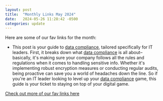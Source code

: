 ```yaml
---
layout: post
title:  "Monthly Links May 2024"
date:   2024-05-26 11:28:42 -0500
categories: update
---
```


Here are some of our fav links for the month:

- This post is your guide to [data compliance](https://www.enov8.com/blog/data-compliance-a-detailed-guide-for-it-leaders), tailored specifically for IT leaders. First, it breaks down what [data compliance](https://www.enov8.com/blog/data-compliance-a-detailed-guide-for-it-leaders) is all about–basically, it's making sure your company follows all the rules and regulations when it comes to handling sensitive info. Whether it's implementing robust encryption measures or conducting regular audits, being proactive can save you a world of headaches down the line. So if you're an IT leader looking to level up your [data compliance](https://www.enov8.com/blog/data-compliance-a-detailed-guide-for-it-leaders) game, this guide is your ticket to staying on top of your digital game.
  
[Check out more of our fav links here](https://hit-subscribe.netlify.app/posts/may-24)
